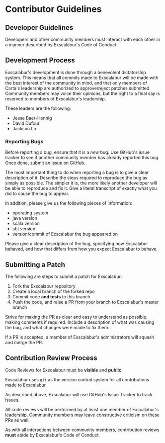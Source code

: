 # Contributor Guidelines

## Developer Guidelines
Developers and other community members must interact with each other in a manner described by Exscalabur's Code of Conduct.

## Development Process
Exscalabur's development is done through a benevolent dictatorship system. This means that all commits made to Exscalabur will be made with the best interest of the community in mind, and that only members of Carta's leadership are authorized to approve/reject patches submitted. Community members may voice their opinions, but the right to a final say is reserved to members of Exscalabur's leadership.

These leaders are the following:
- Jesse Baer-Hennig
- David Dufour
- Jackson Lo

### Reporting Bugs
Before reporting a bug, ensure that it is a *new* bug. Use GitHub's issue tracker to see if another community member has already reported this bug. Once done, submit an issue on GitHub.

The most important thing to do when reporting a bug is to give a clear description of it. Describe the steps required to reproduce the bug as simply as possible. The simpler it is, the more likely another developer will be able to reproduce and fix it. Give a literal transcript of exactly what you did to cause the bug to appear.

In addition, please give us the following pieces of information:
- operating system
- java version
- scala version
- sbt version
- version/commit of Exscalabur the bug appeared on

Please give a clear description of the bug, specifying how Exscalabur behaved, and how that differs from how you expect Exscalabur to behave.

## Submitting a Patch
The following are steps to submit a patch for Exscalabur:
1. Fork the Exscalabur repository
2. Create a local branch of the forked repo
3. Commit code __and tests__ to this branch
4. Push the code, and raise a PR from your branch to Exscalabur's master branch

Strive for making the PR as clear and easy to understand as possible, making comments if required. Include a description of what was causing the bug, and what changes were made to fix them.

If a PR is accepted, a member of Exscalabur's administrators will squash and merge the PR.

## Contribution Review Process
Code Reviews for Exscalabur must be __visible__ and __public__.

Exscalabur uses `git` as the version control system for all contributions made to Exscalabur. 

As described above, Exscalabur will use GitHub's Issue Tracker to track issues.

All code reviews will be performed by at least one member of Exscalabur's leadership. Community members may leave constructive criticism on these PRs as well.

As with all interactions between community members, contribution reviews __must__ abide by Exscalabur's Code of Conduct. 